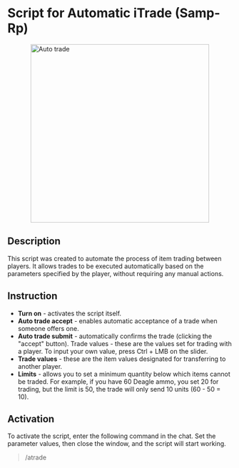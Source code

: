 # Script for Automatic iTrade (Samp-Rp)

<img
  src="https://gist.github.com/user-attachments/assets/5925859c-d722-4cfe-a672-b317c52b4ee3" width="400" style="display: block; margin: 0 auto" alt="Auto trade">

## Description

This script was created to automate the process of item trading between players. It allows trades to be executed automatically based on the parameters specified by the player, without requiring any manual actions.

## Instruction

- **Turn on** - activates the script itself.
- **Auto trade accept** - enables automatic acceptance of a trade when someone offers one.
- **Auto trade submit** - automatically confirms the trade (clicking the "accept" button).
Trade values - these are the values set for trading with a player. To input your own value, press Ctrl + LMB on the slider.
- **Trade values** - these are the item values designated for transferring to another player.
- **Limits** - allows you to set a minimum quantity below which items cannot be traded. For example, if you have 60 Deagle ammo, you set 20 for trading, but the limit is 50, the trade will only send 10 units (60 - 50 = 10).

## Activation

To activate the script, enter the following command in the chat. Set the parameter values, then close the window, and the script will start working.

> /atrade